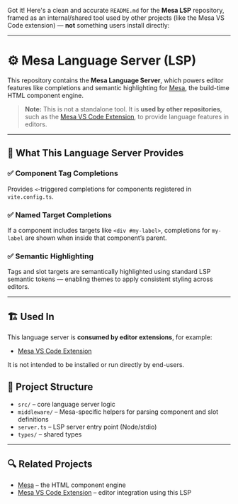 Got it! Here's a clean and accurate `README.md` for the **Mesa LSP** repository, framed as an internal/shared tool used by other projects (like the Mesa VS Code extension) — **not** something users install directly:

---

# ⚙️ **Mesa Language Server (LSP)**

This repository contains the **Mesa Language Server**, which powers editor features like completions and semantic highlighting for [Mesa](https://github.com/octamap/mesa), the build-time HTML component engine.

> **Note:** This is not a standalone tool. It is **used by other repositories**, such as the [Mesa VS Code Extension](https://github.com/octamap/mesa-vs-code), to provide language features in editors.

---

## 🧠 What This Language Server Provides

### ✅ Component Tag Completions

Provides `<`-triggered completions for components registered in `vite.config.ts`.

### ✅ Named Target Completions

If a component includes targets like `<div #my-label>`, completions for `my-label` are shown when inside that component’s parent.

### ✅ Semantic Highlighting

Tags and slot targets are semantically highlighted using standard LSP semantic tokens — enabling themes to apply consistent styling across editors.

---

## 🏗️ Used In

This language server is **consumed by editor extensions**, for example:

* [Mesa VS Code Extension](https://github.com/octamap/mesa-vs-code)

It is not intended to be installed or run directly by end-users.

## 📁 Project Structure

* `src/` – core language server logic
* `middleware/` – Mesa-specific helpers for parsing component and slot definitions
* `server.ts` – LSP server entry point (Node/stdio)
* `types/` – shared types

---

## 🔍 Related Projects

* [Mesa](https://github.com/octamap/mesa) – the HTML component engine
* [Mesa VS Code Extension](https://github.com/octamap/mesa-vs-code) – editor integration using this LSP
